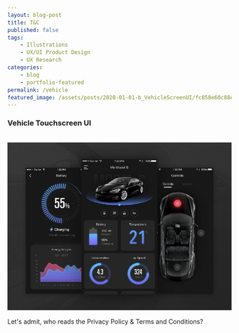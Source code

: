 ```yaml
---
layout: blog-post
title: T&C
published: false
tags: 
    - Illustrations
    - UX/UI Product Design
    - UX Research
categories:
    - blog
    - portfolio-featured
permalink: /vehicle
featured_image: /assets/posts/2020-01-01-b_VehicleScreenUI/fc858e60c88ef8bb75c1952ff873d923.png
---
```

### Vehicle Touchscreen UI


<br> ![tesla ui](/assets/posts/2020-01-01-b_VehicleScreenUI/fc858e60c88ef8bb75c1952ff873d923.png "tesla ui")<br>

Let's admit, who reads the Privacy Policy & Terms and Conditions? 

